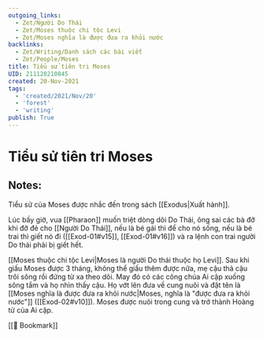 ```yaml
---
outgoing_links:
  - Zet/Người Do Thái
  - Zet/Moses thuộc chi tộc Levi
  - Zet/Moses nghĩa là được đưa ra khỏi nước
backlinks:
  - Zet/Writing/Danh sách các bài viết
  - Zet/People/Moses
title: Tiểu sử tiên tri Moses
UID: 211120210845
created: 20-Nov-2021
tags:
  - 'created/2021/Nov/20'
  - 'forest'
  - 'writing'
publish: True
---
```

# Tiểu sử tiên tri Moses

## Notes:
Tiểu sử của Moses được nhắc đến trong sách [[Exodus|Xuất hành]]. 

Lúc bấy giờ, vua [[Pharaon]] muốn triệt dòng dõi Do Thái, ông sai các bà đỡ khi đỡ đẻ cho [[Người Do Thái]], nếu là bé gái thì để cho nó sống, nếu là bé trai thì giết nó đi ([[Exod-01#v15]], [[Exod-01#v16]]) và ra lệnh con trai người Do thái phải bị giết hết. 

[[Moses thuộc chi tộc Levi|Moses là người Do thái thuộc họ Levi]]. Sau khi giấu Moses được 3 tháng, không thể giấu thêm được nữa, mẹ cậu thả cậu trôi sông rồi đứng từ xa theo dõi. May đó có các công chúa Ai cập xuống sông tắm và họ nhìn thấy cậu. Họ vớt lên đưa về cung nuôi và đặt tên là [[Moses nghĩa là được đưa ra khỏi nước|Moses, nghĩa là "được đưa ra khỏi nước"]] ([[Exod-02#v10]]). Moses được nuôi trong cung và trở thành Hoàng tử của Ai cập.

[[📑 Bookmark]]
